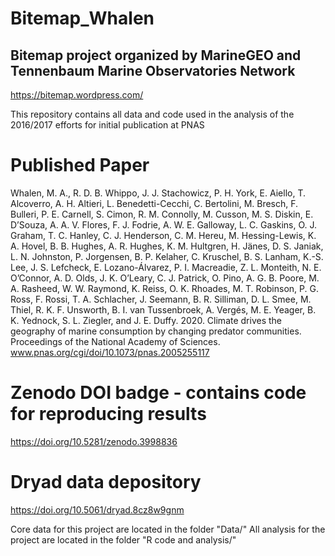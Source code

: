# Bitemap_Whalen
## Bitemap project organized by MarineGEO and Tennenbaum Marine Observatories Network
https://bitemap.wordpress.com/

This repository contains all data and code used in the analysis of the 2016/2017 efforts for initial publication at PNAS


# Published Paper
Whalen, M. A., R. D. B. Whippo, J. J. Stachowicz, P. H. York, E. Aiello, T. Alcoverro, A. H. Altieri, L. Benedetti-Cecchi, C. Bertolini, M. Bresch, F. Bulleri, P. E. Carnell, S. Cimon, R. M. Connolly, M. Cusson, M. S. Diskin, E. D’Souza, A. A. V. Flores, F. J. Fodrie, A. W. E. Galloway, L. C. Gaskins, O. J. Graham, T. C. Hanley, C. J. Henderson, C. M. Hereu, M. Hessing-Lewis, K. A. Hovel, B. B. Hughes, A. R. Hughes, K. M. Hultgren, H. Jänes, D. S. Janiak, L. N. Johnston, P. Jorgensen, B. P. Kelaher, C. Kruschel, B. S. Lanham, K.-S. Lee, J. S. Lefcheck, E. Lozano-Álvarez, P. I. Macreadie, Z. L. Monteith, N. E. O’Connor, A. D. Olds, J. K. O’Leary, C. J. Patrick, O. Pino, A. G. B. Poore, M. A. Rasheed, W. W. Raymond, K. Reiss, O. K. Rhoades, M. T. Robinson, P. G. Ross, F. Rossi, T. A. Schlacher, J. Seemann, B. R. Silliman, D. L. Smee, M. Thiel, R. K. F. Unsworth, B. I. van Tussenbroek, A. Vergés, M. E. Yeager, B. K. Yednock, S. L. Ziegler, and J. E. Duffy. 2020. Climate drives the geography of marine consumption by changing predator communities. Proceedings of the National Academy of Sciences. www.pnas.org/cgi/doi/10.1073/pnas.2005255117

# Zenodo DOI badge - contains code for reproducing results 
https://doi.org/10.5281/zenodo.3998836

# Dryad data depository
https://doi.org/10.5061/dryad.8cz8w9gnm


Core data for this project are located in the folder "Data/"
All analysis for the project are located in the folder "R code and analysis/"
